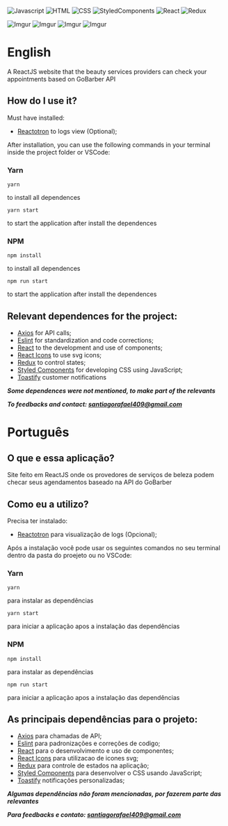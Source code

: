 
![Javascript](https://img.shields.io/badge/JavaScript-F7DF1E?style=for-the-badge&logo=javascript&logoColor=black)
![HTML](https://img.shields.io/badge/HTML5-E34F26?style=for-the-badge&logo=html5&logoColor=white)
![CSS](https://img.shields.io/badge/CSS3-1572B6?style=for-the-badge&logo=css3&logoColor=white)
![StyledComponents](https://img.shields.io/badge/styled--components-DB7093?style=for-the-badge&logo=styled-components&logoColor=white)
![React](https://img.shields.io/badge/React-20232A?style=for-the-badge&logo=react&logoColor=61DAFB)
![Redux](https://img.shields.io/badge/Redux-593D88?style=for-the-badge&logo=redux&logoColor=white)

![Imgur](https://i.imgur.com/GlOt6YK.png?1)
![Imgur](https://i.imgur.com/1EroCaQ.png)
![Imgur](https://i.imgur.com/JfSkDs0.png)
![Imgur](https://i.imgur.com/iJe9XxT.png?1)

# English

A ReactJS website that the beauty services providers can check your appointments based on GoBarber API

## How do I use it?

Must have installed:
- [Reactotron](https://github.com/infinitered/reactotron) to logs view (Optional);

After installation, you can use the following commands in your terminal inside the project folder or VSCode:

### Yarn

 ``` 
yarn 
``` 
to install all dependences

 ``` 
 yarn start 
 ``` 
 to start the application after install the dependences
 
 
### NPM

```
npm install
``` 
to install all dependences
```
npm run start
``` 
 to start the application after install the dependences
 

## Relevant dependences for the project:
- [Axios](https://github.com/axios/axios) for API calls;
- [Eslint](https://eslint.org/) for standardization and code corrections;
- [React](https://reactjs.org/) to the development and use of components;
- [React Icons](https://github.com/react-icons/react-icons) to use svg icons;
- [Redux](https://redux.js.org/) to control states;
- [Styled Components](https://styled-components.com/) for developing CSS using JavaScript;
- [Toastify](https://github.com/fkhadra/react-toastify) customer notifications

***Some dependences were not mentioned, to make part of the relevants***

***To feedbacks and contact: santiagorafael409@gmail.com***

# Português

## O que e essa aplicação?

Site feito em ReactJS onde os provedores de serviços de beleza podem checar seus agendamentos baseado na API do GoBarber

## Como eu a utilizo?

Precisa ter instalado:
- [Reactotron](https://github.com/infinitered/reactotron) para visualização de logs (Opcional);

Após a instalação você pode usar os seguintes comandos no seu terminal dentro da pasta do proejeto ou no VSCode:

### Yarn

 ``` 
yarn 
``` 
para instalar as dependências

 ``` 
 yarn start 
 ``` 
 para iniciar a aplicação apos a instalação das dependências
 
### NPM

```
npm install
``` 
para instalar as dependências
```
npm run start
``` 
para iniciar a aplicação apos a instalação das dependências


## As principais dependências para o projeto:
- [Axios](https://github.com/axios/axios) para chamadas de API;
- [Eslint](https://eslint.org/) para padronizações e correções de codigo;
- [React](https://reactjs.org/) para o desenvolvimento e uso de componentes;
- [React Icons](https://github.com/react-icons/react-icons) para utilizacao de icones svg;
- [Redux](https://redux.js.org/) para controle de estados na aplicação;
- [Styled Components](https://styled-components.com/) para desenvolver o CSS usando JavaScript;
- [Toastify](https://github.com/fkhadra/react-toastify) notificações personalizadas;

***Algumas dependências não foram mencionadas, por fazerem parte das relevantes***

***Para feedbacks e contato: santiagorafael409@gmail.com***


